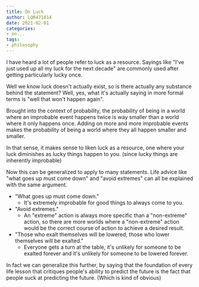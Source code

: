 ```yaml
---
title: On Luck
author: LQR471814
date: 2021-02-01
categories:
- on...
tags:
- philosophy
---
```


I have heard a lot of people refer to luck as a resource. Sayings
like "I've just used up all my luck for the next decade" are
commonly used after getting particularly lucky once.

Well we know luck doesn't actually exist, so is there actually any
substance behind the statement? Well, yes, what it's actually
saying in more formal terms is "well that won't happen again".

Brought into the context of probability, the probability of being
in a world where an improbable event happens twice is way smaller
than a world where it only happens once. Adding on more and more
improbable events makes the probability of being a world where
they all happen smaller and smaller.

In that sense, it makes sense to liken luck as a resource, one
where your luck diminishes as lucky things happen to you. (since
lucky things are inherently improbable)

Now this can be generalized to apply to many statements. Life
advice like "what goes up must come down" and "avoid extremes" can
all be explained with the same argument.

- "What goes up must come down."
    - It's extremely improbable for good things to always come to
      you.
- "Avoid extremes."
    - An "extreme" action is always more specific than a
      "non-extreme" action, so there are more worlds where a
      "non-extreme" action would be the correct course of action
      to achieve a desired result.
- "Those who exalt themselves will be lowered, those who lower
  themselves will be exalted."
    - Everyone gets a turn at the table, it's unlikely for someone
      to be exalted forever and it's unlikely for someone to be
      lowered forever.

In fact we can generalize this further, by saying that the
foundation of every life lesson that critiques people's ability to
predict the future is the fact that people suck at predicting the
future. (Which is kind of obvious)
